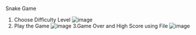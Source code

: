 Snake Game 
1. Choose Difficulty Level 
![image](https://user-images.githubusercontent.com/84332200/136693779-4e9aeb34-e978-43cb-ad49-6c7cbec10dfd.png)
2. Play the Game
![image](https://user-images.githubusercontent.com/84332200/136693824-c840eef8-412c-4e8d-a59e-34c3d5429b9a.png)
3.Game Over and High Score using File
![image](https://user-images.githubusercontent.com/84332200/136693835-cd9358dd-f69a-44aa-9f0c-ddeeac999022.png)
